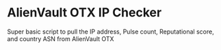 # AlienVault OTX IP Checker
Super basic script to pull the IP address, Pulse count, Reputational score, and country ASN from AlienVault OTX